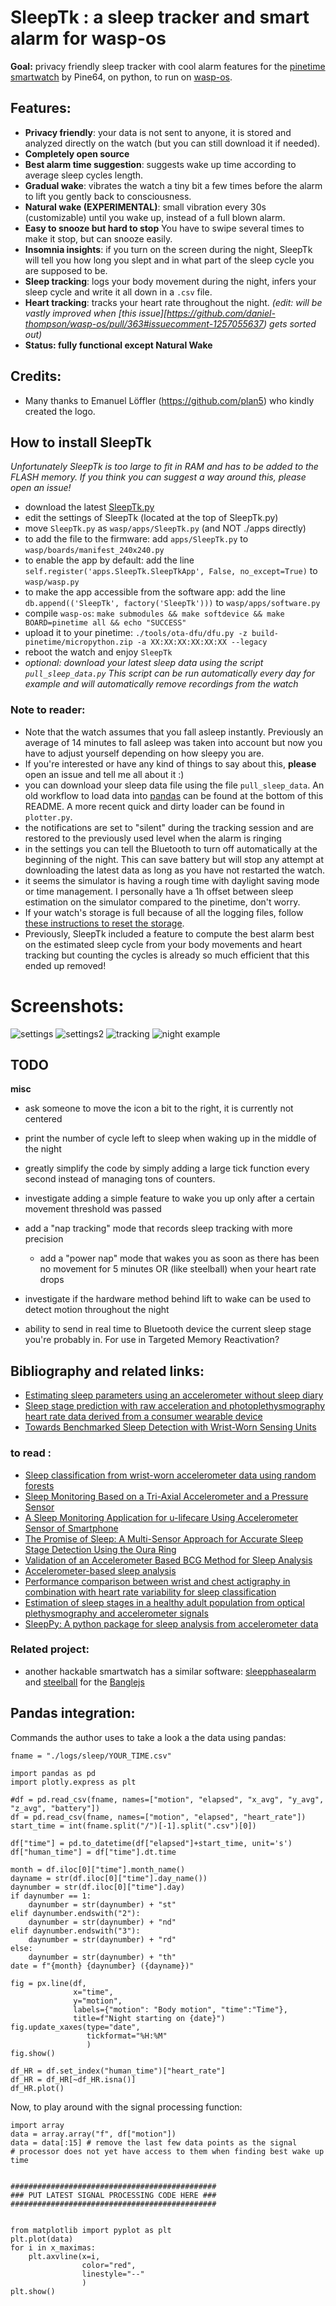 # SleepTk : a sleep tracker and smart alarm for wasp-os
**Goal:** privacy friendly sleep tracker with cool alarm features for the [pinetime smartwatch](https://pine64.com/product/pinetime-smartwatch-sealed/) by Pine64, on python, to run on [wasp-os](https://github.com/daniel-thompson/wasp-os).

## Features:
* **Privacy friendly**: your data is not sent to anyone, it is stored and analyzed directly on the watch (but you can still download it if needed).
* **Completely open source**
* **Best alarm time suggestion**: suggests wake up time according to average sleep cycles length.
* **Gradual wake**: vibrates the watch a tiny bit a few times before the alarm to lift you gently back to consciousness.
* **Natural wake (EXPERIMENTAL)**: small vibration every 30s (customizable) until you wake up, instead of a full blown alarm.
* **Easy to snooze but hard to stop** You have to swipe several times to make it stop, but can snooze easily.
* **Insomnia insights**: if you turn on the screen during the night, SleepTk will tell you how long you slept and in what part of the sleep cycle you are supposed to be.
* **Sleep tracking**: logs your body movement during the night, infers your sleep cycle and write it all down in a `.csv` file.
* **Heart tracking**: tracks your heart rate throughout the night. *(edit: will be vastly improved when [this issue][https://github.com/daniel-thompson/wasp-os/pull/363#issuecomment-1257055637) gets sorted out)*
* **Status: fully functional except Natural Wake**

## Credits:
* Many thanks to Emanuel Löffler (https://github.com/plan5) who kindly created the logo.

## How to install SleepTk
*Unfortunately SleepTk is too large to fit in RAM and has to be added to the FLASH memory. If you think you can suggest a way around this, please open an issue!*
* download the latest [SleepTk.py](./SleepTk.py)
* edit the settings of SleepTk (located at the top of SleepTk.py)
* move `SleepTk.py` as `wasp/apps/SleepTk.py` (and NOT ./apps directly)
* to add the file to the firmware: add `apps/SleepTk.py` to `wasp/boards/manifest_240x240.py`
* to enable the app by default: add the line `self.register('apps.SleepTk.SleepTkApp', False, no_except=True)` to `wasp/wasp.py`
* to make the app accessible from the software app: add the line `db.append(('SleepTk', factory('SleepTk')))` to `wasp/apps/software.py`
* compile `wasp-os`: `make submodules && make softdevice && make BOARD=pinetime all && echo "SUCCESS"`
* upload it to your pinetime: `./tools/ota-dfu/dfu.py -z build-pinetime/micropython.zip -a XX:XX:XX:XX:XX:XX --legacy`
* reboot the watch and enjoy `SleepTk`
* *optional: download your latest sleep data using the script `pull_sleep_data.py` This script can be run automatically every day for example and will automatically remove recordings from the watch*

### Note to reader:
* Note that the watch assumes that you fall asleep instantly. Previously an average of 14 minutes to fall asleep was taken into account but now you have to adjust yourself depending on how sleepy you are.
* If you're interested or have any kind of things to say about this, **please** open an issue and tell me all about it :)
* you can download your sleep data file using the file `pull_sleep_data`. An old workflow to load data into [pandas](https://pypi.org/project/pandas/) can be found at the bottom of this README. A more recent quick and dirty loader can be found in `plotter.py`.
* the notifications are set to "silent" during the tracking session and are restored to the previously used level when the alarm is ringing
* in the settings you can tell the Bluetooth to turn off automatically at the beginning of the night. This can save battery but will stop any attempt at downloading the latest data as long as you have not restarted the watch.
* it seems the simulator is having a rough time with daylight saving mode or time management. I personally have a 1h offset between sleep estimation on the simulator compared to the pinetime, don't worry.
* If your watch's storage is full because of all the logging files, follow [these instructions to reset the storage](https://github.com/daniel-thompson/wasp-os/issues/345#issuecomment-1194270674).
* Previously, SleepTk included a feature to compute the best alarm best on the estimated sleep cycle from your body movements and heart tracking but counting the cycles is already so much efficient that this ended up removed!

# Screenshots:
![settings](./screenshots/settings_page.png)
![settings2](./screenshots/settings_page2.png)
![tracking](./screenshots/tracking_page.png)
![night example](./screenshots/example_night.png)

## TODO
**misc**
* ask someone to move the icon a bit to the right, it is currently not centered
* print the number of cycle left to sleep when waking up in the middle of the night
* greatly simplify the code by simply adding a large tick function every second instead of managing tons of counters.
* investigate adding a simple feature to wake you up only after a certain movement threshold was passed
* add a "nap tracking" mode that records sleep tracking with more precision
    * add a "power nap" mode that wakes you as soon as there has been no movement for 5 minutes OR (like steelball) when your heart rate drops
* investigate if the hardware method behind lift to wake can be used to detect motion throughout the night

* ability to send in real time to Bluetooth device the current sleep stage you're probably in. For use in Targeted Memory Reactivation?

## Bibliography and related links:
* [Estimating sleep parameters using an accelerometer without sleep diary](https://www.nature.com/articles/s41598-018-31266-z)
* [Sleep stage prediction with raw acceleration and photoplethysmography heart rate data derived from a consumer wearable device](https://academic.oup.com/sleep/article/42/12/zsz180/5549536)
* [Towards Benchmarked Sleep Detection with Wrist-Worn Sensing Units](https://ieeexplore.ieee.org/document/7052479)

### to read :
* [Sleep classification from wrist-worn accelerometer data using random forests](https://pubmed.ncbi.nlm.nih.gov/33420133/)
* [Sleep Monitoring Based on a Tri-Axial Accelerometer and a Pressure Sensor](https://www.mdpi.com/1424-8220/16/5/750)
* [A Sleep Monitoring Application for u-lifecare Using Accelerometer Sensor of Smartphone](https://link.springer.com/chapter/10.1007/978-3-319-03176-7_20)
* [The Promise of Sleep: A Multi-Sensor Approach for Accurate Sleep Stage Detection Using the Oura Ring](https://www.mdpi.com/1424-8220/21/13/4302)
* [Validation of an Accelerometer Based BCG Method for Sleep Analysis](https://aaltodoc.aalto.fi/handle/123456789/21176)
* [Accelerometer-based sleep analysis](https://patents.google.com/patent/US20140364770A1/en)
* [Performance comparison between wrist and chest actigraphy in combination with heart rate variability for sleep classification](https://www.sciencedirect.com/science/article/pii/S0010482517302597)
* [Estimation of sleep stages in a healthy adult population from optical plethysmography and accelerometer signals](https://iopscience.iop.org/article/10.1088/1361-6579/aa9047/meta)
* [SleepPy: A python package for sleep analysis from accelerometer data](https://joss.theoj.org/papers/10.21105/joss.01663.pdf)

### Related project:
* another hackable smartwatch has a similar software: [sleepphasealarm](https://banglejs.com/apps/#sleepphasealarm) and [steelball](https://github.com/jabituyaben/SteelBall) for the [Banglejs](https://banglejs.com/)



## Pandas integration:
Commands the author uses to take a look a the data using pandas:

```
fname = "./logs/sleep/YOUR_TIME.csv"

import pandas as pd
import plotly.express as plt

#df = pd.read_csv(fname, names=["motion", "elapsed", "x_avg", "y_avg", "z_avg", "battery"])
df = pd.read_csv(fname, names=["motion", "elapsed", "heart_rate"])
start_time = int(fname.split("/")[-1].split(".csv")[0])

df["time"] = pd.to_datetime(df["elapsed"]+start_time, unit='s')
df["human_time"] = df["time"].dt.time

month = df.iloc[0]["time"].month_name()
dayname = str(df.iloc[0]["time"].day_name())
daynumber = str(df.iloc[0]["time"].day)
if daynumber == 1:
    daynumber = str(daynumber) + "st"
elif daynumber.endswith("2"):
    daynumber = str(daynumber) + "nd"
elif daynumber.endswith("3"):
    daynumber = str(daynumber) + "rd"
else:
    daynumber = str(daynumber) + "th"
date = f"{month} {daynumber} ({dayname})"

fig = px.line(df,
              x="time",
              y="motion",
              labels={"motion": "Body motion", "time":"Time"},
              title=f"Night starting on {date}")
fig.update_xaxes(type="date",
                 tickformat="%H:%M"
                 )
fig.show()

df_HR = df.set_index("human_time")["heart_rate"]
df_HR = df_HR[~df_HR.isna()]
df_HR.plot()

```

Now, to play around with the signal processing function:
```
import array
data = array.array("f", df["motion"])
data = data[:15] # remove the last few data points as the signal
# processor does not yet have access to them when finding best wake up time


##############################################
### PUT LATEST SIGNAL PROCESSING CODE HERE ###
##############################################


from matplotlib import pyplot as plt
plt.plot(data)
for i in x_maximas:
    plt.axvline(x=i,
                color="red",
                linestyle="--"
                )
plt.show()
```
